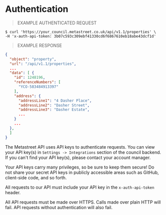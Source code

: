 # Authentication

> EXAMPLE AUTHENTICATED REQUEST

```shell
$ curl 'https://your_council.metastreet.co.uk/api/v1.1/properties' \
-H 'x-auth-api-token: 3b07c593c309ebf41330cd6f6867610eb18abe43dcf1d'
```

> EXAMPLE RESPONSE

```json
{
  "object": "property",
  "url": "/api/v1.1/properties",
  ...
  "data": [ {
    "id": 1248196,
    "referenceNumbers": [
      "YCO-583484913397"
    ],
    "address": {
      "addressLine1": "4 Dasher Place",
      "addressLine2": "Dasher Street",
      "addressLine3": "Dasher Estate",
      ...
    }
    ...
  },
  ]
}
```

The Metastreet API uses API keys to authenticate requests. You can view your API key(s) in `Settings -> Integrations` section of the council backend.  If you can't find your API key(s), please contact your account manager.

Your API keys carry many privileges, so be sure to keep them secure! Do not share your secret API keys in publicly accessible areas such as GitHub, client-side code, and so forth.

All requests to our API must include your API key in the `x-auth-api-token` header.

All API requests must be made over HTTPS. Calls made over plain HTTP will fail. API requests without authentication will also fail.
